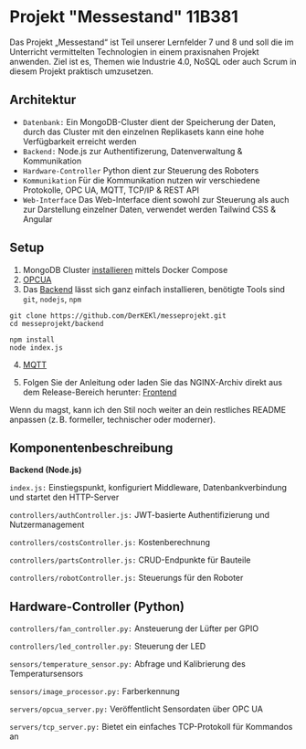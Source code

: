 # Projekt "Messestand" 11B381
Das Projekt „Messestand“ ist Teil unserer Lernfelder 7 und 8 und soll die im Unterricht vermittelten Technologien in einem praxisnahen Projekt anwenden.
Ziel ist es, Themen wie Industrie 4.0, NoSQL oder auch Scrum in diesem Projekt praktisch umzusetzen.

## Architektur
* `Datenbank:` Ein MongoDB-Cluster dient der Speicherung der Daten, durch das Cluster mit den einzelnen Replikasets kann eine hohe Verfügbarkeit erreicht werden
* `Backend:` Node.js zur Authentifizerung, Datenverwaltung & Kommunikation
* `Hardware-Controller` Python dient zur Steuerung des Roboters
* `Kommunikation` Für die Kommunikation nutzen wir verschiedene Protokolle, OPC UA, MQTT, TCP/IP & REST API
* `Web-Interface` Das Web-Interface dient sowohl zur Steuerung als auch zur Darstellung einzelner Daten, verwendet werden Tailwind CSS & Angular

## Setup
1. MongoDB Cluster [installieren](https://github.com/DerKEKl/messeprojekt/tree/127c5def0599ca07f45cda321155378ab021de59/mongodb-cluster) mittels Docker Compose
2. [OPCUA](https://github.com/DerKEKl/messeprojekt/tree/127c5def0599ca07f45cda321155378ab021de59/opcua)
3. Das [Backend](https://github.com/DerKEKl/messeprojekt/tree/127c5def0599ca07f45cda321155378ab021de59/backend) lässt sich ganz einfach installieren, benötigte Tools sind `git`, `nodejs`, `npm`
```
git clone https://github.com/DerKEKl/messeprojekt.git
cd messeprojekt/backend

npm install
node index.js
```
4. [MQTT](https://github.com/DerKEKl/messeprojekt/blob/f6bc465223dd4ce032be659f889f0c4bc36a275f/mqtt.md)

5. Folgen Sie der Anleitung oder laden Sie das NGINX-Archiv direkt aus dem Release-Bereich herunter:
[Frontend](https://github.com/DerKEKl/messeprojekt/blob/master/frontend/README.md)

Wenn du magst, kann ich den Stil noch weiter an dein restliches README anpassen (z. B. formeller, technischer oder moderner).


## Komponentenbeschreibung

**Backend (Node.js)**

`index.js:` Einstiegspunkt, konfiguriert Middleware, Datenbankverbindung und startet den HTTP-Server

`controllers/authController.js:`   JWT-basierte Authentifizierung und Nutzermanagement

`controllers/costsController.js:`  Kostenberechnung

`controllers/partsController.js:`  CRUD-Endpunkte für Bauteile

`controllers/robotController.js:`  Steuerungs für den Roboter

## Hardware-Controller (Python)

`controllers/fan_controller.py:` Ansteuerung der Lüfter per GPIO

`controllers/led_controller.py:` Steuerung der LED

`sensors/temperature_sensor.py:` Abfrage und Kalibrierung des Temperatursensors

`sensors/image_processor.py:` Farberkennung

`servers/opcua_server.py:` Veröffentlicht Sensordaten über OPC UA

`servers/tcp_server.py:` Bietet ein einfaches TCP-Protokoll für Kommandos an
